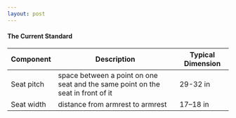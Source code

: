 ```yaml
---
layout: post
---
```


#### The Current Standard

| Component | Description | Typical Dimension |
|-------|--------|---------|
| Seat pitch | space between a point on one seat and the same point on the seat in front of it | 29-32 in |
| Seat width | distance from armrest to armrest | 17–18 in |